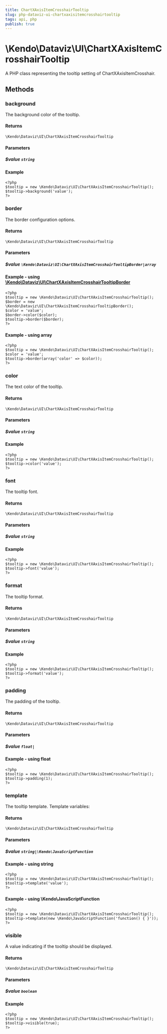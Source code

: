 ```yaml
---
title: ChartXAxisItemCrosshairTooltip
slug: php-dataviz-ui-chartxaxisitemcrosshairtooltip
tags: api, php
publish: true
---
```


# \Kendo\Dataviz\UI\ChartXAxisItemCrosshairTooltip

A PHP class representing the tooltip setting of ChartXAxisItemCrosshair.


## Methods

### background
The background color of the tooltip.

#### Returns
`\Kendo\Dataviz\UI\ChartXAxisItemCrosshairTooltip`

#### Parameters

##### $value `string`



#### Example 
    <?php
    $tooltip = new \Kendo\Dataviz\UI\ChartXAxisItemCrosshairTooltip();
    $tooltip->background('value');
    ?>

### border

The border configuration options.

#### Returns
`\Kendo\Dataviz\UI\ChartXAxisItemCrosshairTooltip`

#### Parameters

##### $value `\Kendo\Dataviz\UI\ChartXAxisItemCrosshairTooltipBorder|array`


#### Example - using [\Kendo\Dataviz\UI\ChartXAxisItemCrosshairTooltipBorder](/api/wrappers/php/Kendo/Dataviz/UI/ChartXAxisItemCrosshairTooltipBorder)
    <?php
    $tooltip = new \Kendo\Dataviz\UI\ChartXAxisItemCrosshairTooltip();
    $border = new \Kendo\Dataviz\UI\ChartXAxisItemCrosshairTooltipBorder();
    $color = 'value';
    $border->color($color);
    $tooltip->border($border);
    ?>

#### Example - using array

    <?php
    $tooltip = new \Kendo\Dataviz\UI\ChartXAxisItemCrosshairTooltip();
    $color = 'value';
    $tooltip->border(array('color' => $color));
    ?>

### color
The text color of the tooltip.

#### Returns
`\Kendo\Dataviz\UI\ChartXAxisItemCrosshairTooltip`

#### Parameters

##### $value `string`



#### Example 
    <?php
    $tooltip = new \Kendo\Dataviz\UI\ChartXAxisItemCrosshairTooltip();
    $tooltip->color('value');
    ?>

### font
The tooltip font.

#### Returns
`\Kendo\Dataviz\UI\ChartXAxisItemCrosshairTooltip`

#### Parameters

##### $value `string`



#### Example 
    <?php
    $tooltip = new \Kendo\Dataviz\UI\ChartXAxisItemCrosshairTooltip();
    $tooltip->font('value');
    ?>

### format
The tooltip format.

#### Returns
`\Kendo\Dataviz\UI\ChartXAxisItemCrosshairTooltip`

#### Parameters

##### $value `string`



#### Example 
    <?php
    $tooltip = new \Kendo\Dataviz\UI\ChartXAxisItemCrosshairTooltip();
    $tooltip->format('value');
    ?>

### padding
The padding of the tooltip.

#### Returns
`\Kendo\Dataviz\UI\ChartXAxisItemCrosshairTooltip`

#### Parameters

##### $value `float|`



#### Example  - using float
    <?php
    $tooltip = new \Kendo\Dataviz\UI\ChartXAxisItemCrosshairTooltip();
    $tooltip->padding(1);
    ?>

### template
The tooltip template.
Template variables:

#### Returns
`\Kendo\Dataviz\UI\ChartXAxisItemCrosshairTooltip`

#### Parameters

##### $value `string|\Kendo\JavaScriptFunction`



#### Example  - using string
    <?php
    $tooltip = new \Kendo\Dataviz\UI\ChartXAxisItemCrosshairTooltip();
    $tooltip->template('value');
    ?>

#### Example  - using \Kendo\JavaScriptFunction
    <?php
    $tooltip = new \Kendo\Dataviz\UI\ChartXAxisItemCrosshairTooltip();
    $tooltip->template(new \Kendo\JavaScriptFunction('function() { }'));
    ?>

### visible
A value indicating if the tooltip should be displayed.

#### Returns
`\Kendo\Dataviz\UI\ChartXAxisItemCrosshairTooltip`

#### Parameters

##### $value `boolean`



#### Example 
    <?php
    $tooltip = new \Kendo\Dataviz\UI\ChartXAxisItemCrosshairTooltip();
    $tooltip->visible(true);
    ?>

